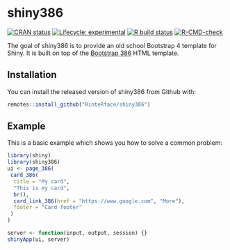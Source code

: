 
# shiny386

<!-- badges: start -->
[![CRAN status](https://www.r-pkg.org/badges/version/shiny386)](https://CRAN.R-project.org/package=shiny386)
[![Lifecycle: experimental](https://img.shields.io/badge/lifecycle-experimental-orange.svg)](https://www.tidyverse.org/lifecycle/#experimental)
[![R build status](https://github.com/RinteRface/shiny386/workflows/R-CMD-check/badge.svg)](https://github.com/RinteRface/shiny386/actions)
[![R-CMD-check](https://github.com/RinteRface/shiny386/actions/workflows/R-CMD-check.yaml/badge.svg)](https://github.com/RinteRface/shiny386/actions/workflows/R-CMD-check.yaml)
<!-- badges: end -->

The goal of shiny386 is to provide an old school Bootstrap 4 template for Shiny. It is built on top of the [Bootstrap 386](http://kristopolous.github.io/BOOTSTRA.386/demo.html) HTML template.

## Installation

You can install the released version of shiny386 from Github with:

``` r
remotes::install_github("RinteRface/shiny386")
```

## Example

This is a basic example which shows you how to solve a common problem:

``` r
library(shiny)
library(shiny386)
ui <- page_386(
 card_386(
  title = "My card",
  "This is my card",
  br(),
  card_link_386(href = "https://www.google.com", "More"),
  footer = "Card footer"
 )
)

server <- function(input, output, session) {}
shinyApp(ui, server)
```

